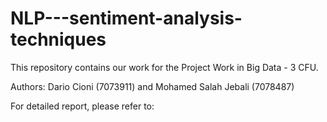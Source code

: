 # NLP---sentiment-analysis-techniques
This repository contains our work for the Project Work in Big Data - 3 CFU. 

Authors: Dario Cioni (7073911) and Mohamed Salah Jebali (7078487)

For detailed report, please refer to: 
